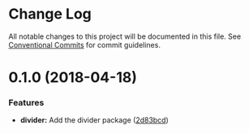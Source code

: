 # Change Log

All notable changes to this project will be documented in this file.
See [Conventional Commits](https://conventionalcommits.org) for commit guidelines.

<a name="0.1.0"></a>
# 0.1.0 (2018-04-18)


### Features

* **divider:** Add the divider package ([2d83bcd](https://github.com/antoinerey/kalliste-next/commit/2d83bcd))
